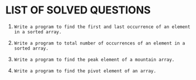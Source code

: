 # LIST OF SOLVED QUESTIONS

1.
    ```
    Write a program to find the first and last occurrence of an element in a sorted array.
    ```
2.
    ```
    Write a program to total number of occurrences of an element in a sorted array.
    ```
3.
    ```
    Write a program to find the peak element of a mountain array.
    ```
4.
    ```
    Write a program to find the pivot element of an array.
    ```
